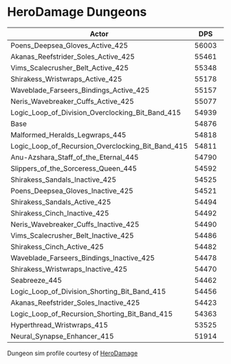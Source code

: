 # HeroDamage Dungeons
| Actor | DPS | Increase |
|---|:---:|:---:|
|Poens_Deepsea_Gloves_Active_425|56003|2.05%|
|Akanas_Reefstrider_Soles_Active_425|55461|1.07%|
|Vims_Scalecrusher_Belt_Active_425|55348|0.86%|
|Shirakess_Wristwraps_Active_425|55178|0.55%|
|Waveblade_Farseers_Bindings_Active_425|55157|0.51%|
|Neris_Wavebreaker_Cuffs_Active_425|55077|0.37%|
|Logic_Loop_of_Division_Overclocking_Bit_Band_415|54939|0.11%|
|Base|54876|0.00%|
|Malformed_Heralds_Legwraps_445|54818|-0.10%|
|Logic_Loop_of_Recursion_Overclocking_Bit_Band_415|54811|-0.12%|
|Anu-Azshara_Staff_of_the_Eternal_445|54790|-0.16%|
|Slippers_of_the_Sorceress_Queen_445|54592|-0.52%|
|Shirakess_Sandals_Inactive_425|54525|-0.64%|
|Poens_Deepsea_Gloves_Inactive_425|54521|-0.65%|
|Shirakess_Sandals_Active_425|54494|-0.70%|
|Shirakess_Cinch_Inactive_425|54492|-0.70%|
|Neris_Wavebreaker_Cuffs_Inactive_425|54490|-0.70%|
|Vims_Scalecrusher_Belt_Inactive_425|54486|-0.71%|
|Shirakess_Cinch_Active_425|54482|-0.72%|
|Waveblade_Farseers_Bindings_Inactive_425|54478|-0.72%|
|Shirakess_Wristwraps_Inactive_425|54470|-0.74%|
|Seabreeze_445|54462|-0.75%|
|Logic_Loop_of_Division_Shorting_Bit_Band_415|54456|-0.77%|
|Akanas_Reefstrider_Soles_Inactive_425|54423|-0.83%|
|Logic_Loop_of_Recursion_Shorting_Bit_Band_415|54363|-0.93%|
|Hyperthread_Wristwraps_415|53525|-2.46%|
|Neural_Synapse_Enhancer_415|51914|-5.40%|

 Dungeon sim profile courtesy of [HeroDamage](https://www.herodamage.com/)